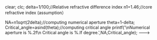 clear;
clc;
delta=1/100;//Relative refractive difference index
n1=1.46;//core refractive index (assumption）

NA=n1*sqrt(2*delta);//computing numerical aperture
theta=1-delta;
Critical_angle=asind(theta);//computing critical angle
printf('\nNumerical aperture is %.2f\n Critical angle is %.If degree.',NA,Critical_angle);
--->
